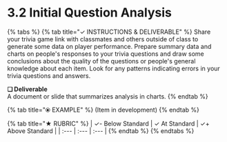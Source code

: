 # 3.2 Initial Question Analysis



{% tabs %}
{% tab title="✓  INSTRUCTIONS & DELIVERABLE" %}
Share your trivia game link with classmates and others outside of class to generate some data on player performance. Prepare summary data and charts on people's responses to your trivia questions and draw some conclusions about the quality of the questions or people's general knowledge about each item. Look for any patterns indicating errors in your trivia questions and answers.

**❏ Deliverable**  
A document or slide that summarizes analysis in charts.
{% endtab %}

{% tab title="⦿ EXAMPLE" %}
\(Item in development\)
{% endtab %}

{% tab title="★  RUBRIC" %}
| ✓-  Below Standard | ✓  At Standard | ✓+  Above Standard |
| :--- | :--- | :--- |
{% endtab %}
{% endtabs %}

